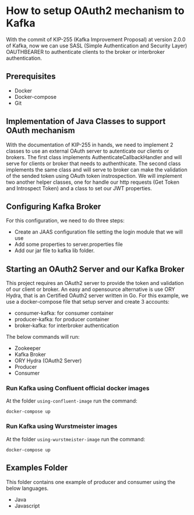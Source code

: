 # How to setup OAuth2 mechanism to Kafka

With the commit of KIP-255 (Kafka Improvement Proposal) at version 2.0.0 of Kafka, now we can use SASL (Simple Authentication and Security Layer) OAUTHBEARER to authenticate clients to the broker or interbroker authentication.

## Prerequisites
- Docker
- Docker-compose
- Git

## Implementation of Java Classes to support OAuth mechanism

With the documentation of KIP-255 in hands, we need to implement 2 classes to use an external OAuth server to autenticate our clients or brokers.
The first class implements AuthenticateCallbackHandler and will serve for clients or broker that needs to authenthicate.
The second class implements the same class and will serve to broker can make the validation of the sended token using OAuth token instrospection.
We will implement two another helper classes, one for handle our http requests (Get Token and Introspect Token) and a class to set our JWT properties.

## Configuring Kafka Broker

For this configuration, we need to do three steps:
- Create an JAAS configuration file setting the login module that we will use
- Add some properties to server.properties file
- Add our jar file to kafka lib folder.

## Starting an OAuth2 Server and our Kafka Broker

This project requires an OAuth2 server to provide the token and validation of our client or broker. An easy and opensource alternative is use ORY Hydra, that is an Certified OAuth2 server written in Go. 
For this example, we use a docker-compose file that setup server and create 3 accounts:
- consumer-kafka: for consumer container
- producer-kafka: for producer container
- broker-kafka: for interbroker authentication

The below commands will run:
- Zookeeper
- Kafka Broker
- ORY Hydra (OAuth2 Server)
- Producer
- Consumer

### Run Kafka using Confluent official docker images

At the folder `using-confluent-image` run the command:

```
docker-compose up
```

### Run Kafka using Wurstmeister images

At the folder `using-wurstmeister-image` run the command:

```
docker-compose up
```

## Examples Folder

This folder contains one example of producer and consumer using the below languages.
- Java
- Javascript
